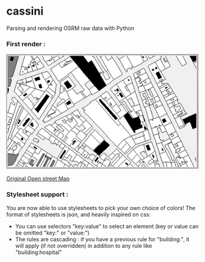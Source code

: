 # cassini
Parsing and rendering OSRM raw data with Python

### First render :
![Capture](/images/capture1.png)

[Original Open street Map](http://www.openstreetmap.org/export#map=18/48.85470/2.37355)

### Stylesheet support :
You are now able to use stylesheets to pick your own choice of colors!
The format of stylesheets is json, and heavily inspired on css:
* You can use selectors "key:value" to select an element (key or value can be omitted "key:" or "value:")
* The rules are cascading : if you have a previous rule for "building:", it will apply (if not overridden) in addition to any rule like "building:hospital"